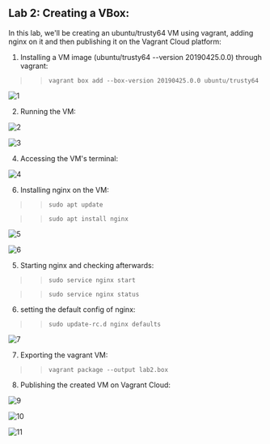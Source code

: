 ## Lab 2: Creating a VBox:
In this lab, we'll be creating an ubuntu/trusty64 VM using vagrant, adding nginx on it and then publishing it on the Vagrant Cloud platform:

1) Installing a VM image (ubuntu/trusty64 --version 20190425.0.0) through vagrant:
   
>> `vagrant box add --box-version 20190425.0.0 ubuntu/trusty64`

![1](https://github.com/Ayed-Oukhay/vagrant-labs/assets/65503307/23225ea5-c145-45c7-930a-66915b6e36b0)

2) Running the VM:

![2](https://github.com/Ayed-Oukhay/vagrant-labs/assets/65503307/0643c57a-608b-42ea-ab90-90a8a3a9e189)

![3](https://github.com/Ayed-Oukhay/vagrant-labs/assets/65503307/b5e152eb-63ec-423e-903f-2c06f1fb34c3)

4) Accessing the VM's terminal:

![4](https://github.com/Ayed-Oukhay/vagrant-labs/assets/65503307/4a1e1212-0c83-4698-a31e-375bf7e65bbd)

6) Installing nginx on the VM:

>> `sudo apt update`

>> `sudo apt install nginx`

![5](https://github.com/Ayed-Oukhay/vagrant-labs/assets/65503307/bc3dacd5-377f-4d9a-a5ec-6bdbab41e876)

![6](https://github.com/Ayed-Oukhay/vagrant-labs/assets/65503307/d72c972d-3590-4c62-8dde-f5b5e79815ec)

5) Starting nginx and checking afterwards:

>> `sudo service nginx start`

>> `sudo service nginx status` 

6) setting the default config of nginx:

>> `sudo update-rc.d nginx defaults`

![7](https://github.com/Ayed-Oukhay/vagrant-labs/assets/65503307/5b182bf3-e3f6-4472-b77c-11695c3a5d08)

7) Exporting the vagrant VM:

>> `vagrant package --output lab2.box`

8) Publishing the created VM on Vagrant Cloud:
   
![9](https://github.com/Ayed-Oukhay/vagrant-labs/assets/65503307/d438a0d3-8c5d-4ad8-851d-ccd3283b4d0a)

![10](https://github.com/Ayed-Oukhay/vagrant-labs/assets/65503307/f021156a-5391-42a8-aa1e-c96660f8ade2)

![11](https://github.com/Ayed-Oukhay/vagrant-labs/assets/65503307/bb04daf9-0060-406d-8211-8b49f43fe4df)
